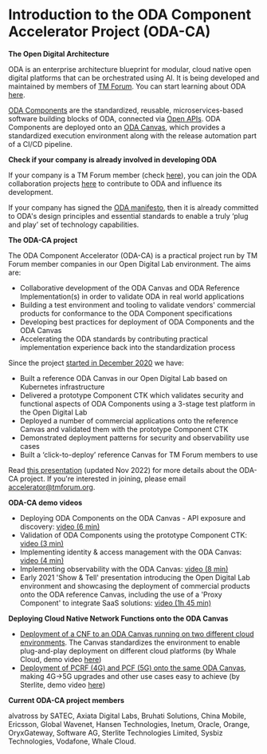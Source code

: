 # Introduction to the ODA Component Accelerator Project (ODA-CA)

**The Open Digital Architecture**

ODA is an enterprise architecture blueprint for modular, cloud native open digital platforms that can be orchestrated using AI.  It is being developed and maintained by members of [TM Forum](https://www.tmforum.org/).  You can start learning about ODA [here](https://www.tmforum.org/oda/).

[ODA Components](https://www.tmforum.org/oda/implementation/technical-architecture-components/) are the standardized, reusable, microservices-based software building blocks of ODA, connected via [Open APIs](https://www.tmforum.org/oda/implementation/open-apis/). ODA Components are deployed onto an [ODA Canvas](https://www.tmforum.org/oda/deployment-runtime/oda-canvas/), which provides a standardized execution environment along with the release automation part of a CI/CD pipeline.

**Check if your company is already involved in developing ODA**

If your company is a TM Forum member (check [here](https://www.tmforum.org/membership/current-members/)), you can join the ODA collaboration projects [here](https://myaccount.tmforum.org/joinproject) to contribute to ODA and influence its development.

If your company has signed the [ODA manifesto](https://www.tmforum.org/oda/open-digital-architecture-open-api-manifesto/), then it is already committed to ODA's design principles and essential standards to enable a truly ‘plug and play’ set of technology capabilities.

**The ODA-CA project**
 
The ODA Component Accelerator (ODA-CA) is a practical project run by TM Forum member companies in our Open Digital Lab environment. The aims are:

* Collaborative development of the ODA Canvas and ODA Reference Implementation(s) in order to validate ODA in real world applications
* Building a test environment and tooling to validate vendors' commercial products for conformance to the ODA Component specifications
* Developing best practices for deployment of ODA Components and the ODA Canvas 
* Accelerating the ODA standards by contributing practical implementation experience back into the standardization process

Since the project [started in December 2020](https://www.tmforum.org/press-and-news/leading-telecoms-companies-collaborating-to-build-market-for-plug-and-play-software/) we have:

* Built a reference ODA Canvas in our Open Digital Lab based on Kubernetes infrastructure
* Delivered a prototype Component CTK which validates security and functional aspects of ODA Components using a 3-stage test platform in the Open Digital Lab
* Deployed a number of commercial applications onto the reference Canvas and validated them with the prototype Component CTK
* Demonstrated deployment patterns for security and observability use cases
* Built a ‘click-to-deploy’ reference Canvas for TM Forum members to use

Read [this presentation](https://github.com/tmforum-oda/oda-ca-docs/blob/master/Presentations/TM%20Forum%20ODA%20Component%20Accelerator%20Briefing%20v29.pptx?raw=true) (updated Nov 2022) for more details about the ODA-CA project.  If you're interested in joining, please email [accelerator@tmforum.org](mailto:accelerator@tmforum.org).

**ODA-CA demo videos**

* Deploying ODA Components on the ODA Canvas - API exposure and discovery: [video (6 min)](https://www.youtube.com/watch?v=e63FGHMeI1M)
* Validation of ODA Components using the prototype Component CTK: [video (3 min)](https://www.youtube.com/watch?v=RyTGzc4pv64&t=1s)
* Implementing identity & access management with the ODA Canvas: [video (4 min)](https://www.youtube.com/watch?v=7VKT_kCYfzE)
* Implementing observability with the ODA Canvas: [video (8 min)](https://www.youtube.com/watch?v=5De54QwrvEM&t=2s)
* Early 2021 'Show & Tell' presentation introducing the Open Digital Lab environment and showcasing the deployment of commercial products onto the ODA reference Canvas, including the use of a 'Proxy Component' to integrate SaaS solutions: [video (1h 45 min)](https://video.ibm.com/channel/24077591/video/lf09c2)

**Deploying Cloud Native Network Functions onto the ODA Canvas**

* [Deployment of a CNF to an ODA Canvas running on two different cloud environments](https://github.com/tmforum-oda/oda-ca-docs/blob/master/DTW_Presentations/Whale%20Cloud%20Multi-cloud%20CNF%20deployment%20with%20the%20ODA%20Canvas%20DTW-22.pptx?raw=true). The Canvas standardizes the environment to enable plug-and-play deployment on different cloud platforms (by Whale Cloud, demo video [here](xxx))
* [Deployment of PCRF (4G) and PCF (5G) onto the same ODA Canvas](https://github.com/tmforum-oda/oda-ca-docs/blob/master/DTW_Presentations/STL_Digital_BSS_Components_Architecture_with_ODA_Canvas.pdf?raw=true), making 4G->5G upgrades and other use cases easy to achieve (by Sterlite, demo video [here](https://www.tmforum.org/stl-oda-components/))

**Current ODA-CA project members**

alvatross by SATEC, Axiata Digital Labs, Bruhati Solutions, China Mobile, Ericsson, Global Wavenet, Hansen Technologies, Inetum, Oracle, Orange, OryxGateway, Software AG, Sterlite Technologies Limited, Sysbiz Technologies, Vodafone, Whale Cloud.

[comment]: <> (**ODA-CA presentations**)
